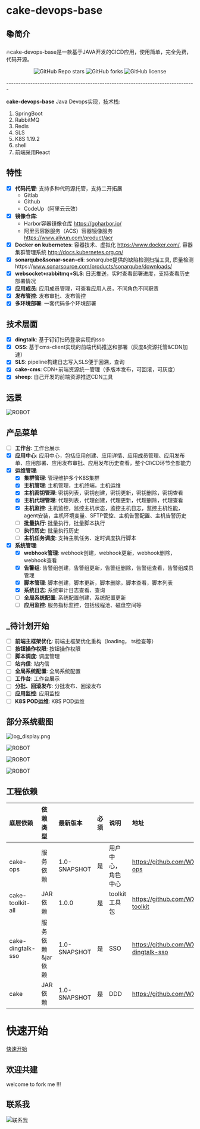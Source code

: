 # cake-devops-base

## 📚简介

🔥cake-devops-base是一款基于JAVA开发的CICD应用，使用简单，完全免费，代码开源。

<p align="center">
    <img alt="GitHub Repo stars" src="https://img.shields.io/github/stars/WXzhongwang/cake-devops-base?style=social">
    <img alt="GitHub forks" src="https://img.shields.io/github/forks/WXzhongwang/cake-devops-base?style=social">
    <img alt="GitHub license" src="https://img.shields.io/badge/license-Apache%20License%202.0-blue.svg">
</p>
-------------------------------------------------------------------------------


**cake-devops-base** Java Devops实现，技术栈:

1. SpringBoot
2. RabbitMQ
3. Redis
4. SLS
5. K8S 1.19.2
6. shell
7. 前端采用React

## 特性

- [x] **代码托管**: 支持多种代码源托管，支持二开拓展
    - Gitlab
    - Github
    - CodeUp（阿里云云效）
- [x] **镜像仓库**:
    - Harbor容器镜像仓库 https://goharbor.io/
    - 阿里云容器服务（ACS）容器镜像服务 https://www.aliyun.com/product/acr
- [x] **Docker on kubernetes**: 容器技术、虚拟化 https://www.docker.com/, 容器集群管理系统 http://docs.kubernetes.org.cn/
- [x] **sonarqube&sonar-scan-cli**: sonarqube提供的缺陷检测扫描工具,
  质量检测https://www.sonarsource.com/products/sonarqube/downloads/
- [x] **websocket+rabbitmq+SLS**: 日志推送，实时查看部署进度，支持查看历史部署情况
- [x] **应用成员**: 应用成员管理，可查看应用人员，不同角色不同职责
- [x] **发布管控**: 发布审批、发布管控
- [x] **多环境部署**: 一套代码多个环境部署

## 技术层面

- [x] **dingtalk**: 基于钉钉扫码登录实现的sso
- [x] **OSS**: 基于cms-client实现的前端代码推送和部署（灰度&资源托管&CDN加速）
- [x] **SLS**: pipeline构建日志写入SLS便于回溯，查询
- [x] **cake-cms**: CDN+前端资源统一管理（多版本发布，可回滚，可灰度）
- [x] **sheep**: 自己开发的前端资源推送CDN工具

## 远景

![ROBOT](https://github.com/WXzhongwang/cake-devops-base/blob/main/images/future.png)

## 产品菜单

- [ ] **工作台**: 工作台展示
- [x] **应用中心**: 应用中心，包括应用创建、应用详情、应用成员管理、应用发布单、应用部署、应用发布审批、应用发布历史查看，整个CI\CD环节全部能力
- [x] **运维管理**:
    - [x] **集群管理**: 管理维护多个K8S集群
    - [x] **主机管理**: 主机管理，主机终端，主机运维
    - [x] **主机密钥管理**: 密钥列表，密钥创建，密钥更新，密钥删除，密钥查看
    - [x] **主机代理管理**: 代理列表，代理创建，代理更新，代理删除，代理查看
    - [x] **主机监控**: 主机监控，监控主机状态，监控主机日志，监控主机性能，agent安装，主机环境变量、SFTP管控、主机告警配置、主机告警历史
    - [ ] **批量执行**: 批量执行，批量脚本执行
    - [ ] **执行历史**: 批量执行历史
    - [ ] **主机任务调度**: 支持主机任务、定时调度执行脚本
- [x] **系统管理**:
    - [x] **webhook管理**: webhook创建，webhook更新，webhook删除，webhook查看
    - [x] **告警组**: 告警组创建，告警组更新，告警组删除，告警组查看，告警组成员管理
    - [x] **脚本管理**: 脚本创建，脚本更新，脚本删除，脚本查看，脚本列表
    - [x] **系统日志**: 系统审计日志查看、查询
    - [ ] **全局系统配置**: 系统配置创建，系统配置更新
    - [ ] **应用监控**: 服务指标监控，包括线程池、磁盘空间等

## _待计划开始

- [ ] **前端主框架优化**: 前端主框架优化重构（loading， ts检查等）
- [ ] **按钮操作权限**: 按钮操作权限
- [ ] **脚本调度**: 调度管理
- [ ] **站内信**: 站内信
- [ ] **全局系统配置**: 全局系统配置
- [ ] **工作台**: 工作台展示
- [ ] **分批、回滚发布**: 分批发布、回滚发布
- [ ] **应用监控**: 应用监控
- [ ] **K8S POD运维**: K8S POD运维

## 部分系统截图

![log_display.png](https://github.com/WXzhongwang/cake-devops-base/blob/main/images%2Flog_display.png)

![ROBOT](https://github.com/WXzhongwang/cake-devops-base/blob/main/images/WechatIMG869.jpeg)

![ROBOT](https://github.com/WXzhongwang/cake-devops-base/blob/main/images/web.jpg)

![ROBOT](https://github.com/WXzhongwang/cake-devops-base/blob/main/images/主机监控.png)

## 工程依赖

| 底层依赖              | 依赖类型       | 最新版本         | 必须 | 说明         | 地址                                               |
|:------------------|:-----------|:-------------|:---|:-----------|:-------------------------------------------------|
| cake-ops          | 服务依赖       | 1.0-SNAPSHOT | 是  | 用户中心，角色中心  | https://github.com/WXzhongwang/cake-ops          | 
| cake-toolkit-all  | JAR 依赖     | 1.0.0        | 是  | toolkit工具包 | https://github.com/WXzhongwang/cake-toolkit      | 
| cake-dingtalk-sso | 服务依赖&jar依赖 | 1.0-SNAPSHOT | 是  | SSO        | https://github.com/WXzhongwang/cake-dingtalk-sso | 
| cake              | JAR 依赖     | 1.0-SNAPSHOT | 是  | DDD        | https://github.com/WXzhongwang/cake              | 

# 快速开始

[快速开始](https://github.com/WXzhongwang/cake-devops-base/blob/main/README_QUICKSTART.md)

## 欢迎共建

welcome to fork me !!!

## 联系我

![联系我](https://github.com/WXzhongwang/cake-devops-base/blob/main/images/CONCACT_ME.png)